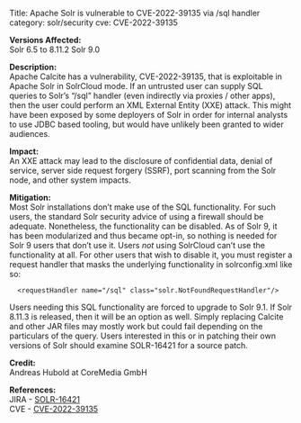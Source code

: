 Title: Apache Solr is vulnerable to CVE-2022-39135 via /sql handler
category: solr/security
cve: CVE-2022-39135

**Versions Affected:**  
Solr 6.5 to 8.11.2
Solr 9.0

**Description:**  
Apache Calcite has a vulnerability, CVE-2022-39135, that is exploitable in Apache Solr in SolrCloud mode.  If an untrusted user can supply SQL queries to Solr’s “/sql” handler (even indirectly via proxies / other apps), then the user could perform an XML External Entity (XXE) attack.  This might have been exposed by some deployers of Solr in order for internal analysts to use JDBC based tooling, but would have unlikely been granted to wider audiences.

**Impact:**  
An XXE attack may lead to the disclosure of confidential data, denial of service, server side request forgery (SSRF), port scanning from the Solr node, and other system impacts.

**Mitigation:**  
Most Solr installations don’t make use of the SQL functionality.  For such users, the standard Solr security advice of using a firewall should be adequate.  Nonetheless, the functionality can be disabled.  As of Solr 9, it has been modularized and thus became opt-in, so nothing is needed for Solr 9 users that don’t use it.  Users *not* using SolrCloud can’t use the functionality at all.  For other users that wish to disable it, you must register a request handler that masks the underlying functionality in solrconfig.xml like so:
```
  <requestHandler name="/sql" class="solr.NotFoundRequestHandler"/>
```
Users needing this SQL functionality are forced to upgrade to Solr 9.1.  If Solr 8.11.3 is released, then it will be an option as well.  Simply replacing Calcite and other JAR files may mostly work but could fail depending on the particulars of the query.  Users interested in this or in patching their own versions of Solr should examine SOLR-16421 for a source patch.

**Credit:**  
Andreas Hubold at CoreMedia GmbH

**References:**  
JIRA - [SOLR-16421](https://issues.apache.org/jira/browse/SOLR-16421)  
CVE - [CVE-2022-39135](https://nvd.nist.gov/vuln/detail/CVE-2022-39135)
